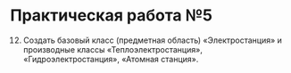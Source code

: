 # Практическая работа №5
12.	Создать базовый класс (предметная область) «Электростанция» и производные классы «Теплоэлектростанция», «Гидроэлектростанция», «Атомная станция».
